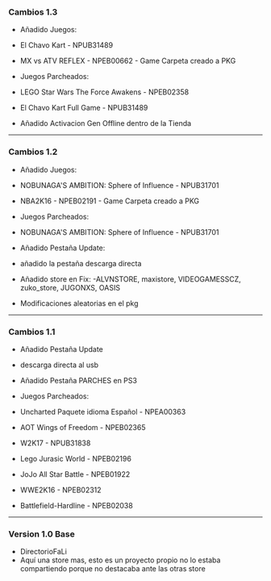### Cambios 1.3

- Añadido Juegos:
- El Chavo Kart - NPUB31489
- MX vs ATV REFLEX - NPEB00662 - Game Carpeta creado a PKG

- Juegos Parcheados:
- LEGO Star Wars The Force Awakens - NPEB02358
- El Chavo Kart Full Game - NPUB31489

- Añadido Activacion Gen Offline dentro de la Tienda

------------------------------------------------------------------------------------------------------------------
### Cambios 1.2

- Añadido Juegos:
- NOBUNAGA'S AMBITION: Sphere of Influence - NPUB31701
- NBA2K16 - NPEB02191 - Game Carpeta creado a PKG

- Juegos Parcheados:
- NOBUNAGA'S AMBITION: Sphere of Influence - NPUB31701

- Añadido Pestaña Update:
- añadido la pestaña descarga directa 

- Añadido store en Fix:
-ALVNSTORE, maxistore, VIDEOGAMESSCZ, zuko_store, JUGONXS, OASIS

- Modificaciones aleatorias en el pkg

------------------------------------------------------------------------------------------------------------------
### Cambios 1.1

- Añadido Pestaña Update
- descarga directa al usb
 
- Añadido Pestaña PARCHES en PS3

- Juegos Parcheados:
- Uncharted Paquete idioma Español - NPEA00363
- AOT Wings of Freedom - NPEB02365
- W2K17 - NPUB31838
- Lego Jurasic World - NPEB02196
- JoJo All Star Battle - NPEB01922
- WWE2K16 - NPEB02312
- Battlefield-Hardline - NPEB02038

------------------------------------------------------------------------------------------------------------------
### Version 1.0 Base

- DirectorioFaLi
- Aquí una store mas, esto es un proyecto propio no lo estaba compartiendo porque no destacaba ante las otras store
